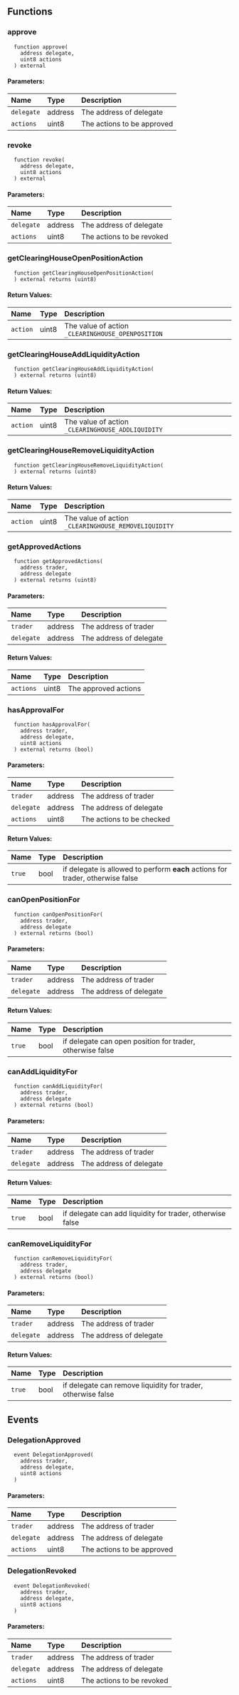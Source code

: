 
## Functions
### approve
```solidity
  function approve(
    address delegate,
    uint8 actions
  ) external
```


#### Parameters:
| Name                           | Type          | Description                                                                  |
| :----------------------------- | :------------ | :--------------------------------------------------------------------------- |
|`delegate` | address | The address of delegate
|`actions` | uint8 | The actions to be approved

### revoke
```solidity
  function revoke(
    address delegate,
    uint8 actions
  ) external
```


#### Parameters:
| Name                           | Type          | Description                                                                  |
| :----------------------------- | :------------ | :--------------------------------------------------------------------------- |
|`delegate` | address | The address of delegate
|`actions` | uint8 | The actions to be revoked

### getClearingHouseOpenPositionAction
```solidity
  function getClearingHouseOpenPositionAction(
  ) external returns (uint8)
```



#### Return Values:
| Name                           | Type          | Description                                                                  |
| :----------------------------- | :------------ | :--------------------------------------------------------------------------- |
|`action` | uint8 | The value of action `_CLEARINGHOUSE_OPENPOSITION`
### getClearingHouseAddLiquidityAction
```solidity
  function getClearingHouseAddLiquidityAction(
  ) external returns (uint8)
```



#### Return Values:
| Name                           | Type          | Description                                                                  |
| :----------------------------- | :------------ | :--------------------------------------------------------------------------- |
|`action` | uint8 | The value of action `_CLEARINGHOUSE_ADDLIQUIDITY`
### getClearingHouseRemoveLiquidityAction
```solidity
  function getClearingHouseRemoveLiquidityAction(
  ) external returns (uint8)
```



#### Return Values:
| Name                           | Type          | Description                                                                  |
| :----------------------------- | :------------ | :--------------------------------------------------------------------------- |
|`action` | uint8 | The value of action `_CLEARINGHOUSE_REMOVELIQUIDITY`
### getApprovedActions
```solidity
  function getApprovedActions(
    address trader,
    address delegate
  ) external returns (uint8)
```


#### Parameters:
| Name                           | Type          | Description                                                                  |
| :----------------------------- | :------------ | :--------------------------------------------------------------------------- |
|`trader` | address | The address of trader
|`delegate` | address | The address of delegate

#### Return Values:
| Name                           | Type          | Description                                                                  |
| :----------------------------- | :------------ | :--------------------------------------------------------------------------- |
|`actions` | uint8 | The approved actions
### hasApprovalFor
```solidity
  function hasApprovalFor(
    address trader,
    address delegate,
    uint8 actions
  ) external returns (bool)
```


#### Parameters:
| Name                           | Type          | Description                                                                  |
| :----------------------------- | :------------ | :--------------------------------------------------------------------------- |
|`trader` | address | The address of trader
|`delegate` | address | The address of delegate
|`actions` | uint8 | The actions to be checked

#### Return Values:
| Name                           | Type          | Description                                                                  |
| :----------------------------- | :------------ | :--------------------------------------------------------------------------- |
|`true` | bool | if delegate is allowed to perform **each** actions for trader, otherwise false
### canOpenPositionFor
```solidity
  function canOpenPositionFor(
    address trader,
    address delegate
  ) external returns (bool)
```


#### Parameters:
| Name                           | Type          | Description                                                                  |
| :----------------------------- | :------------ | :--------------------------------------------------------------------------- |
|`trader` | address | The address of trader
|`delegate` | address | The address of delegate

#### Return Values:
| Name                           | Type          | Description                                                                  |
| :----------------------------- | :------------ | :--------------------------------------------------------------------------- |
|`true` | bool | if delegate can open position for trader, otherwise false
### canAddLiquidityFor
```solidity
  function canAddLiquidityFor(
    address trader,
    address delegate
  ) external returns (bool)
```


#### Parameters:
| Name                           | Type          | Description                                                                  |
| :----------------------------- | :------------ | :--------------------------------------------------------------------------- |
|`trader` | address | The address of trader
|`delegate` | address | The address of delegate

#### Return Values:
| Name                           | Type          | Description                                                                  |
| :----------------------------- | :------------ | :--------------------------------------------------------------------------- |
|`true` | bool | if delegate can add liquidity for trader, otherwise false
### canRemoveLiquidityFor
```solidity
  function canRemoveLiquidityFor(
    address trader,
    address delegate
  ) external returns (bool)
```


#### Parameters:
| Name                           | Type          | Description                                                                  |
| :----------------------------- | :------------ | :--------------------------------------------------------------------------- |
|`trader` | address | The address of trader
|`delegate` | address | The address of delegate

#### Return Values:
| Name                           | Type          | Description                                                                  |
| :----------------------------- | :------------ | :--------------------------------------------------------------------------- |
|`true` | bool | if delegate can remove liquidity for trader, otherwise false

## Events
### DelegationApproved
```solidity
  event DelegationApproved(
    address trader,
    address delegate,
    uint8 actions
  )
```


#### Parameters:
| Name                           | Type          | Description                                                                  |
| :----------------------------- | :------------ | :--------------------------------------------------------------------------- |
|`trader`| address | The address of trader
|`delegate`| address | The address of delegate
|`actions`| uint8 | The actions to be approved
### DelegationRevoked
```solidity
  event DelegationRevoked(
    address trader,
    address delegate,
    uint8 actions
  )
```


#### Parameters:
| Name                           | Type          | Description                                                                  |
| :----------------------------- | :------------ | :--------------------------------------------------------------------------- |
|`trader`| address | The address of trader
|`delegate`| address | The address of delegate
|`actions`| uint8 | The actions to be revoked

